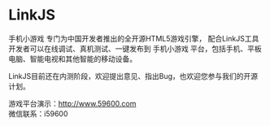 LinkJS
======
手机小游戏 专门为中国开发者推出的全开源HTML5游戏引擎，
配合LinkJS工具开发者可以在线调试、真机测试、一键发布到 手机小游戏 平台，包括手机、平板电脑、智能电视和其他智能的移动设备。

LinkJS目前还在内测阶段，欢迎提出意见、指出Bug，也欢迎您参与我们的开源计划。

游戏平台演示：http://www.59600.com  
微信联系：i59600

